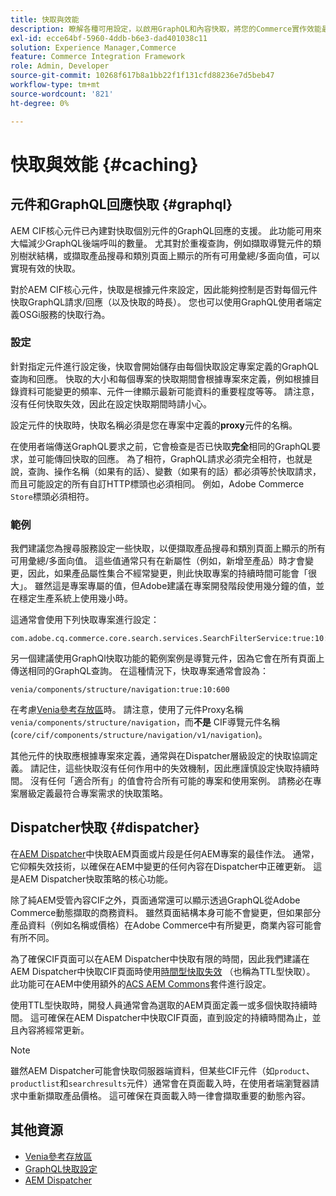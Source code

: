 ```yaml
---
title: 快取與效能
description: 瞭解各種可用設定，以啟用GraphQL和內容快取，將您的Commerce實作效能最佳化。
exl-id: ecce64bf-5960-4ddb-b6e3-dad401038c11
solution: Experience Manager,Commerce
feature: Commerce Integration Framework
role: Admin, Developer
source-git-commit: 10268f617b8a1bb22f1f131cfd88236e7d5beb47
workflow-type: tm+mt
source-wordcount: '821'
ht-degree: 0%

---
```


# 快取與效能 {#caching}

## 元件和GraphQL回應快取 {#graphql}

AEM CIF核心元件已內建對快取個別元件的GraphQL回應的支援。 此功能可用來大幅減少GraphQL後端呼叫的數量。 尤其對於重複查詢，例如擷取導覽元件的類別樹狀結構，或擷取產品搜尋和類別頁面上顯示的所有可用彙總/多面向值，可以實現有效的快取。

對於AEM CIF核心元件，快取是根據元件來設定，因此能夠控制是否對每個元件快取GraphQL請求/回應（以及快取的時長）。 您也可以使用GraphQL使用者端定義OSGi服務的快取行為。

### 設定

針對指定元件進行設定後，快取會開始儲存由每個快取設定專案定義的GraphQL查詢和回應。 快取的大小和每個專案的快取期間會根據專案來定義，例如根據目錄資料可能變更的頻率、元件一律顯示最新可能資料的重要程度等等。 請注意，沒有任何快取失效，因此在設定快取期間時請小心。

設定元件的快取時，快取名稱必須是您在專案中定義的&#x200B;**proxy**&#x200B;元件的名稱。

在使用者端傳送GraphQL要求之前，它會檢查是否已快取&#x200B;**完全**&#x200B;相同的GraphQL要求，並可能傳回快取的回應。 為了相符，GraphQL請求必須完全相符，也就是說，查詢、操作名稱（如果有的話）、變數（如果有的話）都必須等於快取請求，而且可能設定的所有自訂HTTP標頭也必須相同。 例如，Adobe Commerce `Store`標頭必須相符。

### 範例

我們建議您為搜尋服務設定一些快取，以便擷取產品搜尋和類別頁面上顯示的所有可用彙總/多面向值。 這些值通常只有在新屬性（例如，新增至產品）時才會變更，因此，如果產品屬性集合不經常變更，則此快取專案的持續時間可能會「很大」。 雖然這是專案專屬的值，但Adobe建議在專案開發階段使用幾分鐘的值，並在穩定生產系統上使用幾小時。

這通常會使用下列快取專案進行設定：

```
com.adobe.cq.commerce.core.search.services.SearchFilterService:true:10:3600
```

另一個建議使用GraphQl快取功能的範例案例是導覽元件，因為它會在所有頁面上傳送相同的GraphQL查詢。 在這種情況下，快取專案通常會設為：

```
venia/components/structure/navigation:true:10:600
```

在考慮[Venia參考存放區](https://github.com/adobe/aem-cif-guides-venia)時。 請注意，使用了元件Proxy名稱`venia/components/structure/navigation`，而&#x200B;**不是** CIF導覽元件名稱(`core/cif/components/structure/navigation/v1/navigation`)。

其他元件的快取應根據專案來定義，通常與在Dispatcher層級設定的快取協調定義。 請記住，這些快取沒有任何作用中的失效機制，因此應謹慎設定快取持續時間。 沒有任何「適合所有」的值會符合所有可能的專案和使用案例。 請務必在專案層級定義最符合專案需求的快取策略。

## Dispatcher快取 {#dispatcher}

在[AEM Dispatcher](https://experienceleague.adobe.com/docs/experience-manager-dispatcher/using/dispatcher.html?lang=zh-Hant)中快取AEM頁面或片段是任何AEM專案的最佳作法。 通常，它仰賴失效技術，以確保在AEM中變更的任何內容在Dispatcher中正確更新。 這是AEM Dispatcher快取策略的核心功能。

除了純AEM受管內容CIF之外，頁面通常還可以顯示透過GraphQL從Adobe Commerce動態擷取的商務資料。 雖然頁面結構本身可能不會變更，但如果部分產品資料（例如名稱或價格）在Adobe Commerce中有所變更，商業內容可能會有所不同。

為了確保CIF頁面可以在AEM Dispatcher中快取有限的時間，因此我們建議在AEM Dispatcher中快取CIF頁面時使用[時間型快取失效](https://experienceleague.adobe.com/docs/experience-manager-dispatcher/using/configuring/dispatcher-configuration.html?lang=zh-Hant#configuring-time-based-cache-invalidation-enablettl) （也稱為TTL型快取）。 此功能可在AEM中使用額外的[ACS AEM Commons](https://adobe-consulting-services.github.io/acs-aem-commons/)套件進行設定。

使用TTL型快取時，開發人員通常會為選取的AEM頁面定義一或多個快取持續時間。 這可確保在AEM Dispatcher中快取CIF頁面，直到設定的持續時間為止，並且內容將經常更新。

>[!NOTE]
>
>雖然AEM Dispatcher可能會快取伺服器端資料，但某些CIF元件（如`product`、`productlist`和`searchresults`元件）通常會在頁面載入時，在使用者端瀏覽器請求中重新擷取產品價格。 這可確保在頁面載入時一律會擷取重要的動態內容。

## 其他資源

- [Venia參考存放區](https://github.com/adobe/aem-cif-guides-venia)
- [GraphQL快取設定](https://github.com/adobe/commerce-cif-graphql-client#caching)
- [AEM Dispatcher](https://experienceleague.adobe.com/docs/experience-manager-dispatcher/using/dispatcher.html?lang=zh-Hant)
